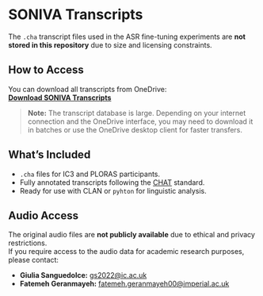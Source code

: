 # SONIVA Transcripts

The `.cha` transcript files used in the ASR fine-tuning experiments are **not stored in this repository** due to size and licensing constraints.

## How to Access
You can download all transcripts from OneDrive:  
**[Download SONIVA Transcripts](PUT_YOUR_ONEDRIVE_LINK_HERE)**

> **Note:** The transcript database is large. Depending on your internet connection and the OneDrive interface, you may need to download it in batches or use the OneDrive desktop client for faster transfers.

## What’s Included
- `.cha` files for IC3 and PLORAS participants.
- Fully annotated transcripts following the [CHAT](https://talkbank.org/manuals/CHAT.pdf) standard.
- Ready for use with CLAN or `pyhton` for linguistic analysis.

## Audio Access
The original audio files are **not publicly available** due to ethical and privacy restrictions.  
If you require access to the audio data for academic research purposes, please contact:

- **Giulia Sanguedolce:** gs2022@ic.ac.uk  
- **Fatemeh Geranmayeh:** fatemeh.geranmayeh00@imperial.ac.uk

